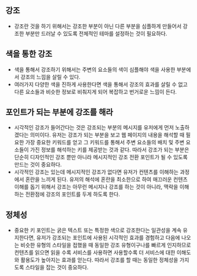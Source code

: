 ## 강조
- 강조란 것을 하기 위해서는 강조한 부분이 아닌 다른 부분을 심플하게 만들어서 강조한 부분만 드러날 수 있도록 전체적인 테마를 설정하는 것이 필요하다.

## 색을 통한 강조
- 색을 통해서 강조하기 위해서는 주변의 요소들의 색이 심플해야 색을 사용한 부분에서 강조의 느낌을 살릴 수 있다.
- 여러가지 다양한 색을 진하게 사용한다면 색을 통해서 강조의 효과를 살릴 수 없고 다른 요소들과 비슷한 정보로 비춰지게 되어 복잡하고 번거로운 느낌이 든다.

## 포인트가 되는 부분에 강조를 해라
- 시각적인 강조가 들어간다는 것은 강조되는 부분의 메시지를 유저에게 먼저 노출하겠다는 의미이다. 유저는 강조가 되는 부분을 보고 웹 페이지의 내용을 해석할 때 필요한 가장 중요한 키워드를 얻고 그 키워드를 통해서 주변 요소들의 배치 및 주변 요소들이 가진 정보를 해석하는 키를 제공받는 것과 같다. 따라서 강조가 되는 부분은 단순히 디자인적인 강조 뿐만 아니라 메시지적인 강조 전환 포인트가 될 수 있도록 만드는 것이 중요하다.
- 시각적인 강조는 있는데 메시지적인 강조가 없다면 유저가 컨텐츠를 이해하는 과정에서 혼란을 느끼게 된다. 유저의 해석에 혼란을 최소한으로 하여 매끄러운 컨텐츠 이해를 돕기 위해서 강조는 아무런 메시지나 강조를 하는 것이 아니라, 맥락을 이해하는 전환점에 강조의 포인트를 두게 하도록 한다.

## 정체성
- 중요한 키 포인트는 굵은 텍스트 또는 특정한 색으로 강조한다는 일관성을 계속 유지한다면, 유저가 강조되는 포인트에 사용된 시각적인 효과를 경험하고 다음에 나오는 비슷한 유형의 스타일을 접했을 때 동일한 강조 유형이구나를 빠르게 인지하므로 컨텐츠를 읽으면 읽을 수록 서비스를 사용하면 사용할수록 더 서비스에 대한 이해도와 활용도가 높아지는 효과를 얻는다. 따라서 강조를 할 때는 동일한 정체성을 가지도록 스타일을 잡는 것이 중요하다.

